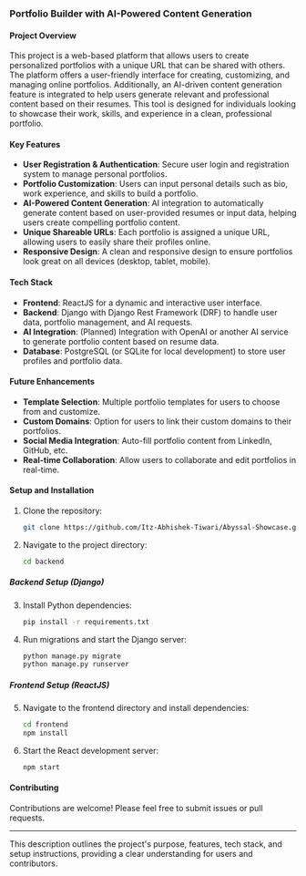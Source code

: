 
### **Portfolio Builder with AI-Powered Content Generation**

#### **Project Overview**
This project is a web-based platform that allows users to create personalized portfolios with a unique URL that can be shared with others. The platform offers a user-friendly interface for creating, customizing, and managing online portfolios. Additionally, an AI-driven content generation feature is integrated to help users generate relevant and professional content based on their resumes. This tool is designed for individuals looking to showcase their work, skills, and experience in a clean, professional portfolio.

#### **Key Features**
- **User Registration & Authentication**: Secure user login and registration system to manage personal portfolios.
- **Portfolio Customization**: Users can input personal details such as bio, work experience, and skills to build a portfolio.
- **AI-Powered Content Generation**: AI integration to automatically generate content based on user-provided resumes or input data, helping users create compelling portfolio content.
- **Unique Shareable URLs**: Each portfolio is assigned a unique URL, allowing users to easily share their profiles online.
- **Responsive Design**: A clean and responsive design to ensure portfolios look great on all devices (desktop, tablet, mobile).

#### **Tech Stack**
- **Frontend**: ReactJS for a dynamic and interactive user interface.
- **Backend**: Django with Django Rest Framework (DRF) to handle user data, portfolio management, and AI requests.
- **AI Integration**: (Planned) Integration with OpenAI or another AI service to generate portfolio content based on resume data.
- **Database**: PostgreSQL (or SQLite for local development) to store user profiles and portfolio data.

#### **Future Enhancements**
- **Template Selection**: Multiple portfolio templates for users to choose from and customize.
- **Custom Domains**: Option for users to link their custom domains to their portfolios.
- **Social Media Integration**: Auto-fill portfolio content from LinkedIn, GitHub, etc.
- **Real-time Collaboration**: Allow users to collaborate and edit portfolios in real-time.

#### **Setup and Installation**
1. Clone the repository:
   ```bash
   git clone https://github.com/Itz-Abhishek-Tiwari/Abyssal-Showcase.git
   ```
2. Navigate to the project directory:
   ```bash
   cd backend
   ```

##### **Backend Setup (Django)**
3. Install Python dependencies:
   ```bash
   pip install -r requirements.txt
   ```
4. Run migrations and start the Django server:
   ```bash
   python manage.py migrate
   python manage.py runserver
   ```

##### **Frontend Setup (ReactJS)**
5. Navigate to the frontend directory and install dependencies:
   ```bash
   cd frontend
   npm install
   ```
6. Start the React development server:
   ```bash
   npm start
   ```

#### **Contributing**
Contributions are welcome! Please feel free to submit issues or pull requests.

---

This description outlines the project's purpose, features, tech stack, and setup instructions, providing a clear understanding for users and contributors.
